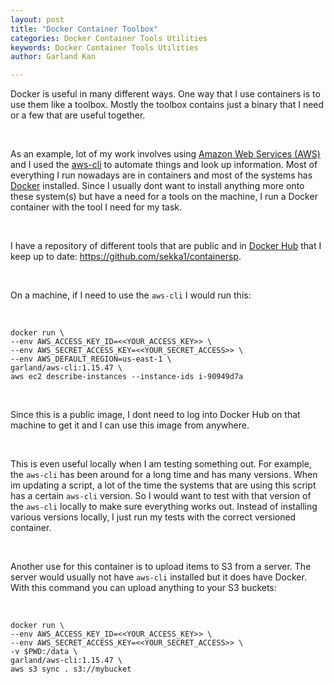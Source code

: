```yaml
---
layout: post
title: "Docker Container Toolbox"
categories: Docker Container Tools Utilities
keywords: Docker Container Tools Utilities
author: Garland Kan

---
```


Docker is useful in many different ways. One way that I use containers is to use them like a toolbox. Mostly the toolbox contains just a binary that I need or a few that are useful together. 

&nbsp;


As an example, lot of my work involves using [Amazon Web Services (AWS)][amazon-web-services] and I used the [aws-cli][aws-cli] to automate things and look up information.
Most of everything I run nowadays are in containers and most of the systems has [Docker][docker] installed. Since I usually dont want to install anything more onto these system(s) but have a need for a tools on the machine, I run a Docker container with the tool I need for my task. 

&nbsp;


I have a repository of different tools that are public and in [Docker Hub][docker-hub] that I keep up to date: https://github.com/sekka1/containersp.  

&nbsp;


On a machine, if I need to use the `aws-cli` I would run this:

&nbsp;

``` 
docker run \
--env AWS_ACCESS_KEY_ID=<<YOUR_ACCESS_KEY>> \
--env AWS_SECRET_ACCESS_KEY=<<YOUR_SECRET_ACCESS>> \
--env AWS_DEFAULT_REGION=us-east-1 \
garland/aws-cli:1.15.47 \
aws ec2 describe-instances --instance-ids i-90949d7a
```	

&nbsp;

Since this is a public image, I dont need to log into Docker Hub on that machine to get it and I can use this image from anywhere.

&nbsp;

This is even useful locally when I am testing something out. For example, the `aws-cli` has been around for a long time and has many versions. When im updating a script, a lot of the time the systems that are using this script has a certain `aws-cli` version. So I would want to test with that version of the `aws-cli` locally to make sure everything works out. Instead of installing various versions locally, I just run my tests with the correct versioned container.

&nbsp;

Another use for this container is to upload items to S3 from a server. The server would usually not have `aws-cli` installed but it does have Docker. With this command you can upload anything to your S3 buckets:

&nbsp;

``` 
docker run \
--env AWS_ACCESS_KEY_ID=<<YOUR_ACCESS_KEY>> \
--env AWS_SECRET_ACCESS_KEY=<<YOUR_SECRET_ACCESS>> \
-v $PWD:/data \
garland/aws-cli:1.15.47 \
aws s3 sync . s3://mybucket
```


[amazon-web-services]: https://aws.amazon.com
[aws-cli]: https://aws.amazon.com/cli/
[docker]: https://www.docker.com
[docker-hub]: https://hub.docker.com

